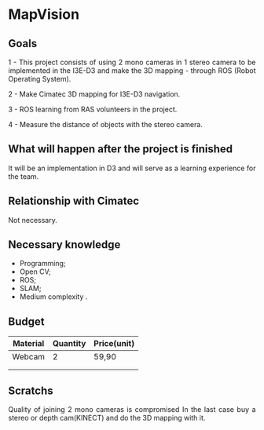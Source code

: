 # MapVision

## Goals
<div style="text-align: justify"> 
1 - This project consists of using 2 mono cameras in 1 stereo camera to be implemented in the I3E-D3 and make the 3D mapping - through ROS (Robot Operating System).<p>

2 - Make Cimatec 3D mapping for I3E-D3 navigation.<p>
3 - ROS learning from RAS volunteers in the project.<p>
4 - Measure the distance of objects with the stereo camera.<p>
</div>

## What will happen after the project is finished
<div style="text-align: justify"> 
It will be an implementation in D3 and will serve as a learning experience for the team.
</div>

## Relationship with Cimatec
<div style="text-align: justify"> 
Not necessary.
</div>

## Necessary knowledge

- Programming;
- Open CV;
- ROS;
- SLAM;
- Medium complexity .

## Budget

| Material |  Quantity  | Price(unit)    |
|----------|------------|----------------|
| Webcam   | 2          | 59,90          |
|          |            |                |
|          |            |                |

## Scratchs
<div style="text-align: justify"> 
Quality of joining 2 mono cameras is compromised
In the last case buy a stereo or depth cam(KINECT) and do the 3D mapping with it.
</div>





